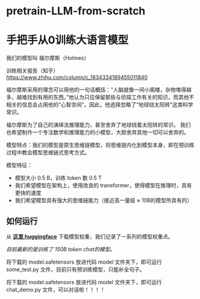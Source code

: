 # pretrain-LLM-from-scratch

# 手把手从0训练大语言模型



我们的模型叫 福尔摩斯（Holmes）

训练相关报告（知乎） https://www.zhihu.com/column/c_1834334189455011840

福尔摩斯采用的理念可以用他的一句话概括：“人脑就像一间小阁楼，杂物堆得越多，越难找到有用的东西。”他认为只应保留那些与侦探工作有关的知识，而其他不相关的信息会占用他的“心智空间”。因此，他选择忽略了“地球绕太阳转”这类科学常识。

福尔摩斯为了自己的演绎法推理能力，甚至舍弃了地球绕着太阳转的常识。
我们也希望制作一个专注数学和推理能力的小模型，大胆舍弃其他一切可以舍弃的。

模型特点：我们的模型是原生思维链模型，将思维链内化到模型本身，即在预训练过程中教会模型思维链式思考方式。

模型特征：

- 模型大小 0.5 B，训练 token 数 0.5 T
- 我们希望模型在架构上，使用改良的 transformer，使得模型在推理时，具有更快的速度
- 我们希望模型具有强大的思维链能力（接近高一量级 ≈ 10B的模型所具有的）



## 如何运行

从 [**这里 huggingface**](https://huggingface.co/ej2/Holmes_history/tree/main) 下载模型权重，我们记录了一系列的模型权重点。

*目前最新的是训练了 150B token chat的模型。*

将下载的 model.safetensors 放进代码 model 文件夹下，即可运行 some_test.py 文件，目前只有预训练模型，只能补全句子。

将下载的 model.safetensors 放进代码 model 文件夹下，即可运行 chat_demo.py 文件，可以对话啦！！！！

